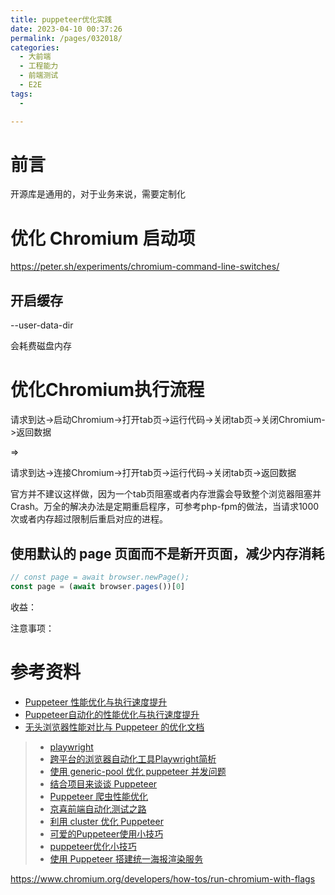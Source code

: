 ```yaml
---
title: puppeteer优化实践
date: 2023-04-10 00:37:26
permalink: /pages/032018/
categories:
  - 大前端
  - 工程能力
  - 前端测试
  - E2E
tags:
  - 

---
```


# 前言




开源库是通用的，对于业务来说，需要定制化

# 优化 Chromium 启动项

https://peter.sh/experiments/chromium-command-line-switches/

## 开启缓存

--user-data-dir

会耗费磁盘内存

# 优化Chromium执行流程

请求到达->启动Chromium->打开tab页->运行代码->关闭tab页->关闭Chromium->返回数据

=>

请求到达->连接Chromium->打开tab页->运行代码->关闭tab页->返回数据

官方并不建议这样做，因为一个tab页阻塞或者内存泄露会导致整个浏览器阻塞并Crash。万全的解决办法是定期重启程序，可参考php-fpm的做法，当请求1000次或者内存超过限制后重启对应的进程。


## 使用默认的 page 页面而不是新开页面，减少内存消耗


```js
// const page = await browser.newPage();
const page = (await browser.pages())[0]
```

收益：

注意事项：

# 参考资料

- [Puppeteer 性能优化与执行速度提升](https://blog.it2048.cn/article-puppeteer-speed-up/)
- [Puppeteer自动化的性能优化与执行速度提升](https://github.com/biaochenxuying/blog/issues/69)
- [无头浏览器性能对比与 Puppeteer 的优化文档](https://blog.it2048.cn/article-headless-puppeteer/)

> * [playwright](https://github.com/microsoft/playwright)
> * [跨平台的浏览器自动化工具Playwright简析](https://yrq110.me/post/front-end/dive-into-playwright/)
> * [使用 generic-pool 优化 puppeteer 并发问题](https://blog.guowenfh.com/2019/06/16/2019/puppeteer-pool/)
> * [结合项目来谈谈 Puppeteer](https://juejin.im/post/5d4059305188255d38489a8c)
> * [Puppeteer 爬虫性能优化](https://github.com/nfwyst/Blog/issues/14)
> * [京喜前端自动化测试之路](https://aotu.io/notes/2020/05/06/jingxi-automated-testing/index.html)
> * [利用 cluster 优化 Puppeteer](https://www.yuque.com/luqixiuzichiji/nodejs/ces)
> * [可爱的Puppeteer使用小技巧](https://yrq110.me/post/front-end/some-tips-of-using-puppetter/)
> * [puppeteer优化小技巧](https://juejin.im/post/5db97541e51d4529de39f72d)
> * [使用 Puppeteer 搭建统一海报渲染服务](https://www.infoq.cn/article/dcSBL_9AzCwVPsaQ70dh)

https://www.chromium.org/developers/how-tos/run-chromium-with-flags

